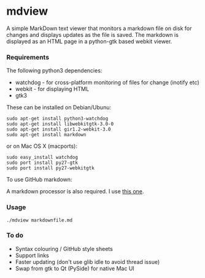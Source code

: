 # mdview

A simple MarkDown text viewer that monitors a markdown file on disk
for changes and displays updates as the file is saved. The markdown is
displayed as an HTML page in a python-gtk based webkit viewer.

### Requirements
The following python3 dependencies:

- watchdog - for cross-platform monitoring of files for change
    (inotify etc)
- webkit - for displaying HTML
- gtk3

These can be installed on Debian/Ubunu:


    sudo apt-get install python3-watchdog
    sudo apt-get install libwebkitgtk-3.0-0
    sudo apt-get install gir1.2-webkit-3.0
    sudo apt-get install markdown

or on Mac OS X (macports):


    sudo easy_install watchdog
    sudo port install py27-gtk
    sudo port install py27-webkitgtk

To use GitHub markdown:

A markdown processor is also required. I use
[this one](https://gist.github.com/ralph/1300939).

### Usage

    ./mdview markdownfile.md

### To do
- Syntax colouring / GitHub style sheets
- Support links
- Faster updating (don't use glib idle to avoid thread issue)
- Swap from gtk to Qt (PySide) for native Mac UI
